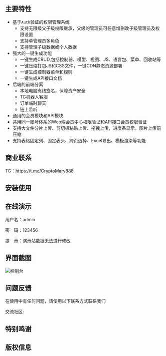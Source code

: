 ## 主要特性

* 基于`Auth`验证的权限管理系统
    * 支持无限级父子级权限继承，父级的管理员可任意增删改子级管理员及权限设置
    * 支持单管理员多角色
    * 支持管理子级数据或个人数据
* 强大的一键生成功能
    * 一键生成CRUD,包括控制器、模型、视图、JS、语言包、菜单、回收站等
    * 一键压缩打包JS和CSS文件，一键CDN静态资源部署
    * 一键生成控制器菜单和规则
    * 一键生成API接口文档
* 后端的前端分离
    * 本地电脑离线签名，保障资产安全
    * TG机器人客服
    * 订单临时聊天
    * 链上监听
* 通用的会员模块和API模块
* 共用同一账号体系的Web端会员中心权限验证和API接口会员权限验证
* 支持大文件分片上传、剪切板粘贴上传、拖拽上传，进度条显示，图片上传前压缩
* 支持表格固定列、固定表头、跨页选择、Excel导出、模板渲染等功能

## 商业联系

TG：https://t.me/CryptoMary888

## 安装使用


## 在线演示

用户名：admin

密　码：123456

提　示：演示站数据无法进行修改

## 界面截图
![控制台]("控制台")

## 问题反馈

在使用中有任何问题，请使用以下联系方式联系我们

交流社区: 



## 特别鸣谢




## 版权信息


